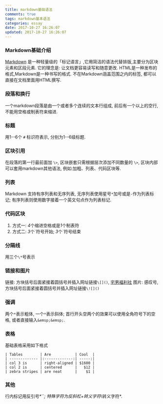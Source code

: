 ```yaml
---
title: markdown基础语法
comments: true
tags: markdown基本语法
categories: essay
date: 2017-10-27 16:26:07
updated: 2017-10-27 16:26:07
---
```





### Markdown基础介绍
[Markdown](http://wowubuntu.com/markdown/basic.html) 是一种轻量级的「标记语言」,它用简洁的语法代替排版,主要分为区块元素和区段元素. 它的理念是: 让文档更容易读写和随意更改. HTML是一种发布的格式,Markdown是一种书写的格式. 不在Markdown涵盖范围之内的标签, 都可以直接在文档里面用HTML撰写.

### 段落和换行
一个markdown段落是由一个或者多个连续的文本行组成, 前后有一个以上的空行, 不能用空格或制表符来缩进.
<!-- more -->

### 标题  
用1--6个 `#` 标识符表示, 分别为1--6级标题.

### 区块引用
在段落的第一行最前面加 `\>`, 区块嵌套只需根据层次添加不同数量的 `\>`, 区块内部可以套用markdown其他语法, 例如:加粗、列表、代码区块等.

### 列表
Markdown 支持有序列表和无序列表, 无序列表使用星号`*`加号或是`-`作为列表标记; 有序列表则使用数字接着一个英文句点作为列表标记.

### 代码区块
1. 方式一: *4*个缩进空格或是*1*个制表符
2. 方式二: *3*个\`符号开始; *3*个\`符号结束
 
### 分隔线
用三个`\*`号表示

### 链接和图片
链接: 方块括号后面紧接着圆括号并插入网址链接`\[]()`, [宅男福利社](https://www.zhainanfulishe.net/)
图片: 感叹号, 方块括号后面紧接着圆括号并插入网址链接`\![]()`

### 强调
两个`*`表示粗体, 一个`*`表示斜体; 首行开头空两个的效果可以使用全角符号下的空格, 或者直接输入`&emsp;&emsp;`.

### 表格
基础表格采用如下格式

    | Tables        | Are           | Cool  |
    | ------------- |:-------------:| -----:|
    | col 3 is      | right-aligned | $1600 |
    | col 2 is      | centered      |   $12 |
    | zebra stripes | are neat      |    $1 |


### 其他
行内标记用反引号*\`\`*; 特殊字符为反斜杠+转义字符*\\转义字符*.
